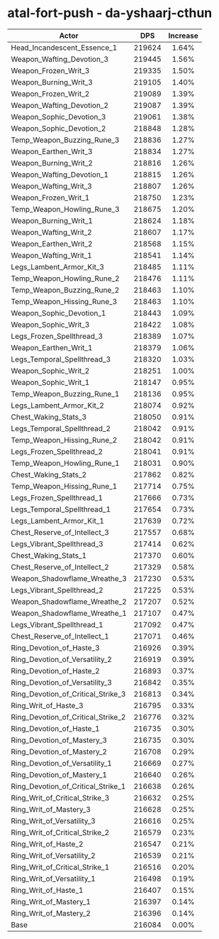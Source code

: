 # atal-fort-push - da-yshaarj-cthun
| Actor | DPS | Increase |
|---|:---:|:---:|
|Head_Incandescent_Essence_1|219624|1.64%|
|Weapon_Wafting_Devotion_3|219445|1.56%|
|Weapon_Frozen_Writ_3|219335|1.50%|
|Weapon_Burning_Writ_3|219105|1.40%|
|Weapon_Frozen_Writ_2|219089|1.39%|
|Weapon_Wafting_Devotion_2|219087|1.39%|
|Weapon_Sophic_Devotion_3|219061|1.38%|
|Weapon_Sophic_Devotion_2|218848|1.28%|
|Temp_Weapon_Buzzing_Rune_3|218836|1.27%|
|Weapon_Earthen_Writ_3|218834|1.27%|
|Weapon_Burning_Writ_2|218816|1.26%|
|Weapon_Wafting_Devotion_1|218815|1.26%|
|Weapon_Wafting_Writ_3|218807|1.26%|
|Weapon_Frozen_Writ_1|218750|1.23%|
|Temp_Weapon_Howling_Rune_3|218675|1.20%|
|Weapon_Burning_Writ_1|218624|1.18%|
|Weapon_Wafting_Writ_2|218607|1.17%|
|Weapon_Earthen_Writ_2|218568|1.15%|
|Weapon_Wafting_Writ_1|218541|1.14%|
|Legs_Lambent_Armor_Kit_3|218485|1.11%|
|Temp_Weapon_Howling_Rune_2|218476|1.11%|
|Temp_Weapon_Buzzing_Rune_2|218463|1.10%|
|Temp_Weapon_Hissing_Rune_3|218463|1.10%|
|Weapon_Sophic_Devotion_1|218443|1.09%|
|Weapon_Sophic_Writ_3|218422|1.08%|
|Legs_Frozen_Spellthread_3|218389|1.07%|
|Weapon_Earthen_Writ_1|218379|1.06%|
|Legs_Temporal_Spellthread_3|218320|1.03%|
|Weapon_Sophic_Writ_2|218251|1.00%|
|Weapon_Sophic_Writ_1|218147|0.95%|
|Temp_Weapon_Buzzing_Rune_1|218136|0.95%|
|Legs_Lambent_Armor_Kit_2|218074|0.92%|
|Chest_Waking_Stats_3|218050|0.91%|
|Legs_Temporal_Spellthread_2|218042|0.91%|
|Temp_Weapon_Hissing_Rune_2|218042|0.91%|
|Legs_Frozen_Spellthread_2|218041|0.91%|
|Temp_Weapon_Howling_Rune_1|218031|0.90%|
|Chest_Waking_Stats_2|217862|0.82%|
|Temp_Weapon_Hissing_Rune_1|217714|0.75%|
|Legs_Frozen_Spellthread_1|217666|0.73%|
|Legs_Temporal_Spellthread_1|217654|0.73%|
|Legs_Lambent_Armor_Kit_1|217639|0.72%|
|Chest_Reserve_of_Intellect_3|217557|0.68%|
|Legs_Vibrant_Spellthread_3|217414|0.62%|
|Chest_Waking_Stats_1|217370|0.60%|
|Chest_Reserve_of_Intellect_2|217329|0.58%|
|Weapon_Shadowflame_Wreathe_3|217230|0.53%|
|Legs_Vibrant_Spellthread_2|217225|0.53%|
|Weapon_Shadowflame_Wreathe_2|217207|0.52%|
|Weapon_Shadowflame_Wreathe_1|217107|0.47%|
|Legs_Vibrant_Spellthread_1|217092|0.47%|
|Chest_Reserve_of_Intellect_1|217071|0.46%|
|Ring_Devotion_of_Haste_3|216926|0.39%|
|Ring_Devotion_of_Versatility_2|216919|0.39%|
|Ring_Devotion_of_Haste_2|216893|0.37%|
|Ring_Devotion_of_Versatility_3|216842|0.35%|
|Ring_Devotion_of_Critical_Strike_3|216813|0.34%|
|Ring_Writ_of_Haste_3|216795|0.33%|
|Ring_Devotion_of_Critical_Strike_2|216776|0.32%|
|Ring_Devotion_of_Haste_1|216735|0.30%|
|Ring_Devotion_of_Mastery_3|216735|0.30%|
|Ring_Devotion_of_Mastery_2|216708|0.29%|
|Ring_Devotion_of_Versatility_1|216669|0.27%|
|Ring_Devotion_of_Mastery_1|216640|0.26%|
|Ring_Devotion_of_Critical_Strike_1|216638|0.26%|
|Ring_Writ_of_Critical_Strike_3|216632|0.25%|
|Ring_Writ_of_Mastery_3|216628|0.25%|
|Ring_Writ_of_Versatility_3|216616|0.25%|
|Ring_Writ_of_Critical_Strike_2|216579|0.23%|
|Ring_Writ_of_Haste_2|216547|0.21%|
|Ring_Writ_of_Versatility_2|216539|0.21%|
|Ring_Writ_of_Critical_Strike_1|216516|0.20%|
|Ring_Writ_of_Versatility_1|216498|0.19%|
|Ring_Writ_of_Haste_1|216407|0.15%|
|Ring_Writ_of_Mastery_1|216397|0.14%|
|Ring_Writ_of_Mastery_2|216396|0.14%|
|Base|216084|0.00%|
